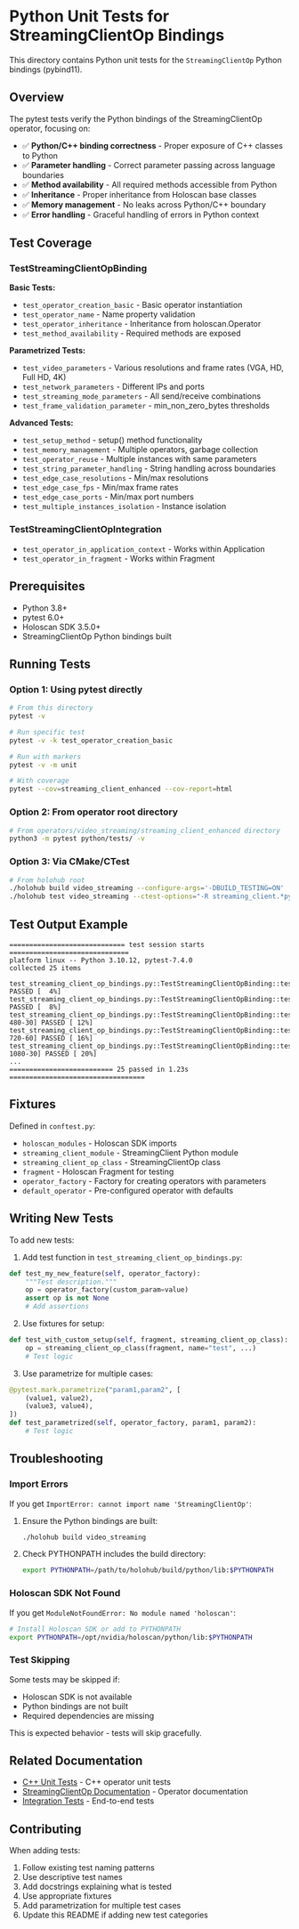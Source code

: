 # Python Unit Tests for StreamingClientOp Bindings

This directory contains Python unit tests for the `StreamingClientOp` Python bindings (pybind11).

## Overview

The pytest tests verify the Python bindings of the StreamingClientOp operator, focusing on:

- ✅ **Python/C++ binding correctness** - Proper exposure of C++ classes to Python
- ✅ **Parameter handling** - Correct parameter passing across language boundaries  
- ✅ **Method availability** - All required methods accessible from Python
- ✅ **Inheritance** - Proper inheritance from Holoscan base classes
- ✅ **Memory management** - No leaks across Python/C++ boundary
- ✅ **Error handling** - Graceful handling of errors in Python context

## Test Coverage

### TestStreamingClientOpBinding

**Basic Tests:**
- `test_operator_creation_basic` - Basic operator instantiation
- `test_operator_name` - Name property validation
- `test_operator_inheritance` - Inheritance from holoscan.Operator
- `test_method_availability` - Required methods are exposed

**Parametrized Tests:**
- `test_video_parameters` - Various resolutions and frame rates (VGA, HD, Full HD, 4K)
- `test_network_parameters` - Different IPs and ports
- `test_streaming_mode_parameters` - All send/receive combinations
- `test_frame_validation_parameter` - min_non_zero_bytes thresholds

**Advanced Tests:**
- `test_setup_method` - setup() method functionality
- `test_memory_management` - Multiple operators, garbage collection
- `test_operator_reuse` - Multiple instances with same parameters
- `test_string_parameter_handling` - String handling across boundaries
- `test_edge_case_resolutions` - Min/max resolutions
- `test_edge_case_fps` - Min/max frame rates
- `test_edge_case_ports` - Min/max port numbers
- `test_multiple_instances_isolation` - Instance isolation

### TestStreamingClientOpIntegration

- `test_operator_in_application_context` - Works within Application
- `test_operator_in_fragment` - Works within Fragment

## Prerequisites

- Python 3.8+
- pytest 6.0+
- Holoscan SDK 3.5.0+
- StreamingClientOp Python bindings built

## Running Tests

### Option 1: Using pytest directly

```bash
# From this directory
pytest -v

# Run specific test
pytest -v -k test_operator_creation_basic

# Run with markers
pytest -v -m unit

# With coverage
pytest --cov=streaming_client_enhanced --cov-report=html
```

### Option 2: From operator root directory

```bash
# From operators/video_streaming/streaming_client_enhanced directory
python3 -m pytest python/tests/ -v
```

### Option 3: Via CMake/CTest

```bash
# From holohub root
./holohub build video_streaming --configure-args='-DBUILD_TESTING=ON'
./holohub test video_streaming --ctest-options="-R streaming_client.*pytest"
```

## Test Output Example

```
============================= test session starts ==============================
platform linux -- Python 3.10.12, pytest-7.4.0
collected 25 items

test_streaming_client_op_bindings.py::TestStreamingClientOpBinding::test_operator_creation_basic PASSED [  4%]
test_streaming_client_op_bindings.py::TestStreamingClientOpBinding::test_operator_name PASSED [  8%]
test_streaming_client_op_bindings.py::TestStreamingClientOpBinding::test_video_parameters[640-480-30] PASSED [ 12%]
test_streaming_client_op_bindings.py::TestStreamingClientOpBinding::test_video_parameters[1280-720-60] PASSED [ 16%]
test_streaming_client_op_bindings.py::TestStreamingClientOpBinding::test_video_parameters[1920-1080-30] PASSED [ 20%]
...
========================== 25 passed in 1.23s ==================================
```

## Fixtures

Defined in `conftest.py`:

- `holoscan_modules` - Holoscan SDK imports
- `streaming_client_module` - StreamingClient Python module
- `streaming_client_op_class` - StreamingClientOp class
- `fragment` - Holoscan Fragment for testing
- `operator_factory` - Factory for creating operators with parameters
- `default_operator` - Pre-configured operator with defaults

## Writing New Tests

To add new tests:

1. Add test function in `test_streaming_client_op_bindings.py`:
```python
def test_my_new_feature(self, operator_factory):
    """Test description."""
    op = operator_factory(custom_param=value)
    assert op is not None
    # Add assertions
```

2. Use fixtures for setup:
```python
def test_with_custom_setup(self, fragment, streaming_client_op_class):
    op = streaming_client_op_class(fragment, name="test", ...)
    # Test logic
```

3. Use parametrize for multiple cases:
```python
@pytest.mark.parametrize("param1,param2", [
    (value1, value2),
    (value3, value4),
])
def test_parametrized(self, operator_factory, param1, param2):
    # Test logic
```

## Troubleshooting

### Import Errors

If you get `ImportError: cannot import name 'StreamingClientOp'`:

1. Ensure the Python bindings are built:
   ```bash
   ./holohub build video_streaming
   ```

2. Check PYTHONPATH includes the build directory:
   ```bash
   export PYTHONPATH=/path/to/holohub/build/python/lib:$PYTHONPATH
   ```

### Holoscan SDK Not Found

If you get `ModuleNotFoundError: No module named 'holoscan'`:

```bash
# Install Holoscan SDK or add to PYTHONPATH
export PYTHONPATH=/opt/nvidia/holoscan/python/lib:$PYTHONPATH
```

### Test Skipping

Some tests may be skipped if:
- Holoscan SDK is not available
- Python bindings are not built
- Required dependencies are missing

This is expected behavior - tests will skip gracefully.

## Related Documentation

- [C++ Unit Tests](../../tests/README.md) - C++ operator unit tests
- [StreamingClientOp Documentation](../../README.md) - Operator documentation
- [Integration Tests](../../../../applications/video_streaming/TESTING.md) - End-to-end tests

## Contributing

When adding tests:
1. Follow existing test naming patterns
2. Use descriptive test names
3. Add docstrings explaining what is tested
4. Use appropriate fixtures
5. Add parametrization for multiple test cases
6. Update this README if adding new test categories

